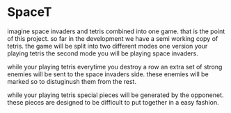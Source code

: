 # SpaceT
imagine space invaders and tetris combined into one game.
that is the point of this project.
so far in the development we have a semi working copy of tetris.
the game will be split into two different modes one version your playing tetris
the second mode you will be playing space invaders.


while your playing tetris everytime you destroy a row 
an extra set of strong enemies will be sent to the space invaders side. 
these enemies will be marked so to distuginush them from the rest. 

while your playing tetris special pieces will be generated by the opponenet.
these pieces are designed to be difficult to put together in a easy fashion.


